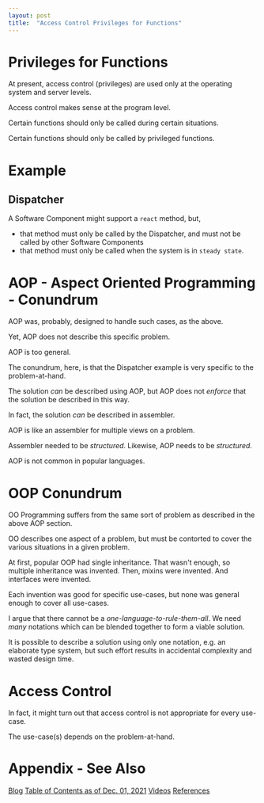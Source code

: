 ```yaml
---
layout: post
title:  "Access Control Privileges for Functions"
---
```


# Privileges for Functions
At present, access control (privileges) are used only at the operating system and server levels.

Access control makes sense at the program level.

Certain functions should only be called during certain situations.

Certain functions should only be called by privileged functions.

# Example
## Dispatcher
A Software Component might support a `react` method, but, 
- that method must only be called by the Dispatcher, and must not be called by other Software Components
- that method must only be called when the system is in `steady state`.
# AOP - Aspect Oriented Programming - Conundrum
AOP was, probably, designed to handle such cases, as the above.

Yet, AOP does not describe this specific problem.  

AOP is too general.

The conundrum, here, is that the Dispatcher example is very specific to the problem-at-hand.

The solution *can* be described using AOP, but AOP does not *enforce* that the solution be described in this way.

In fact, the solution *can* be described in assembler.  

AOP is like an assembler for multiple views on a problem.

Assembler needed to be *structured*.  Likewise, AOP needs to be *structured*.

AOP is not common in popular languages.

# OOP Conundrum
OO Programming suffers from the same sort of problem as described in the above AOP section.

OO describes one aspect of a problem, but must be contorted to cover the various situations in a given problem.

At first, popular OOP had single inheritance.  That wasn't enough, so multiple inheritance was invented.  Then, mixins were invented. And interfaces were invented.

Each invention was good for specific use-cases, but none was general enough to cover all use-cases.

I argue that there cannot be a *one-language-to-rule-them-all*.  We need *many* notations which can be blended together to form a viable solution.

It is possible to describe a solution using only one notation, e.g. an elaborate type system, but such effort results in accidental complexity and wasted design time.

# Access Control
In fact, it might turn out that access control is not appropriate for every use-case.

The use-case(s) depends on the problem-at-hand.

# Appendix - See Also
[Blog](https://guitarvydas.github.io)
[Table of Contents as of Dec. 01, 2021](https://guitarvydas.github.io/2021/12/10/Table-of-Contents-Dec-01-2021.html)
[Videos](https://www.youtube.com/channel/UC2bdO9l84VWGlRdeNy5)
[References](https://guitarvydas.github.io/2021/01/14/References.html)

<script src="https://utteranc.es/client.js" 
        repo="guitarvydas/guitarvydas.github.io" 
        issue-term="pathname" 
        theme="github-light" 
        crossorigin="anonymous" 
        async> 
</script> 
